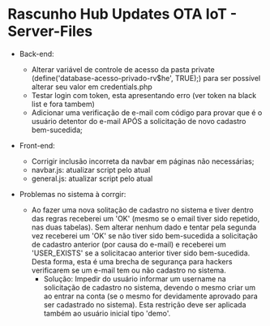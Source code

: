 # Rascunho Hub Updates OTA IoT - Server-Files

- Back-end:
    - Alterar variável de controle de acesso da pasta private (define('database-acesso-privado-rv$he', TRUE);) para ser possível alterar seu valor em credentials.php
    - Testar login com token, esta apresentando erro (ver token na black list e fora tambem)
    - Adicionar uma verificação de e-mail com código para provar que é o usuário detentor do e-mail APÓS a solicitação de novo cadastro bem-sucedida;

- Front-end:
    - Corrigir inclusão incorreta da navbar em páginas não necessárias;
    - navbar.js: atualizar script pelo atual
    - general.js: atualizar script pelo atual

- Problemas no sistema à corrgir:
    - Ao fazer uma nova solitação de cadastro no sistema e tiver dentro das regras receberei um 'OK' (mesmo se o email tiver sido repetido, nas duas tabelas). Sem alterar nenhum dado e tentar pela segunda vez receberei um 'OK' se não tiver sido bem-sucedida a solicitação de cadastro anterior (por causa do e-mail) e receberei um 'USER_EXISTS' se a solicitacao anterior tiver sido bem-sucedida. Desta forma, esta é uma brecha de segurança para hackers verificarem se um e-mail tem ou não cadastro no sistema.
        - Solução: Impedir do usuário informar um username na solicitação de cadastro no sistema, devendo o mesmo criar um ao entrar na conta (se o mesmo for devidamente aprovado para ser cadastrado no sistema). Esta restrição deve ser aplicada também ao usuário inicial tipo 'demo'.